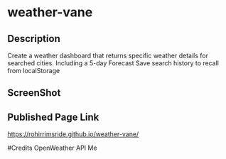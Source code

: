 # weather-vane

## Description
Create a weather dashboard that returns specific weather details for searched cities.
Including a 5-day Forecast
Save search history to recall from localStorage

## ScreenShot


## Published Page Link
https://rohirrimsride.github.io/weather-vane/

#Credits
OpenWeather API
Me
